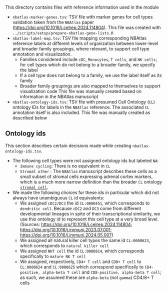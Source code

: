 This directory contains files with reference information used in the module

* `nbatlas-marker-genes.tsv`: TSV file with marker genes for cell types validation taken from the `NBAtlas` paper (<https://doi.org/10.1016/j.celrep.2024.114804>).
This file was created with `../scripts/setup/prepare-nbatlas-gene-lists.R`
* `nbatlas-label-map.tsv`: TSV file mapping corresponding NBAtlas reference labels at different levels of organization between lower-level and broader family groupings, where relevant, to support cell type annotation and visualization.
  * Families considered include `cDC`, `Monocytes`, `T cells`, and `NK cells`; for cell types which do not belong to a broader family, we specify the label
  * If a cell type does not belong to a family, we use the label itself as its family
  * Broader family groupings are also mapped to themselves to support visualization code
This file was manually created based on information in the NBAtlas manuscript
* `nbatlas-ontology-ids.tsv`: TSV file with presumed Cell Ontology (`CL`) ontology IDs for labels in the `NBAtlas` reference.
The associated `CL` annotation itself is also included.
This file was manually created as described below

## Ontology ids

This section describes certain decisions made while creating `nbatlas-ontology-ids.tsv`.

* The following cell types were not assigned ontology ids but labeled `NA`:
  * `Immune cycling`: There is no equivalent in `CL`
  * `Stromal other` : The `NBAtlas` manuscript describes these cells as a small subset of stromal cells expressing adrenal cortex markers, which is a much more narrow definition than the broader `CL` ontology [`stromal cell`](http://purl.obolibrary.org/obo/CL_0000499).
* We made the following choices for these ids in particular which did not always have unambiguous `CL` id equivalents:
  * We assigned `cDC2/DC3` the id `CL:0000451`, which corresponds to `dendritic cell`.
  Because `cDC2` and `DC3` come from different developmental lineages in spite of their transcriptional similarity, we use this ontology id to represent this cell type at a very broad level. (Sources: <https://doi.org/10.1016/j.celrep.2024.114804>; <https://doi.org/10.1016/j.immuni.2023.07.001>; <https://doi.org/10.1016/j.immuni.2024.05.007>)
  * We assigned all natural killer cell types the same id `CL:0000623`, which corresponds to `natural killer cell`
  * We assigned `NKT cell` the id `CL:0000814`, which corresponds specifically to `mature NK T cell`
  * We assigned, respectively, `CD4+ T cell` and `CD8+ T cell` to `CL:0000624` and `CL:0000625` which correspond specifically to `CD4-positive, alpha-beta T cell` and `CD8-positive, alpha-beta T cell`; as such, we assumed these are `alpha-beta` (not `gamma`) CD4/8+ T cells